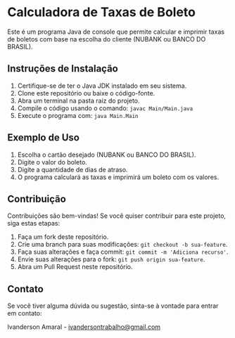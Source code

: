 # Calculadora de Taxas de Boleto

Este é um programa Java de console que permite calcular e imprimir taxas de boletos com base na escolha do cliente (NUBANK ou BANCO DO BRASIL).

## Instruções de Instalação

1. Certifique-se de ter o Java JDK instalado em seu sistema.
2. Clone este repositório ou baixe o código-fonte.
3. Abra um terminal na pasta raiz do projeto.
4. Compile o código usando o comando: `javac Main/Main.java`
5. Execute o programa com: `java Main.Main`

## Exemplo de Uso

1. Escolha o cartão desejado (NUBANK ou BANCO DO BRASIL).
2. Digite o valor do boleto.
3. Digite a quantidade de dias de atraso.
4. O programa calculará as taxas e imprimirá um boleto com os valores.

## Contribuição

Contribuições são bem-vindas! Se você quiser contribuir para este projeto, siga estas etapas:

1. Faça um fork deste repositório.
2. Crie uma branch para suas modificações: `git checkout -b sua-feature`.
3. Faça suas alterações e faça commit: `git commit -m 'Adiciona recurso'`.
4. Envie suas alterações para o fork: `git push origin sua-feature`.
5. Abra um Pull Request neste repositório.


## Contato

Se você tiver alguma dúvida ou sugestão, sinta-se à vontade para entrar em contato:

Ivanderson Amaral - ivandersontrabalho@gmail.com

